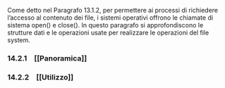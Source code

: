 Come detto nel Paragrafo 13.1.2, per permettere ai processi di richiedere l’accesso al contenuto dei file, i sistemi operativi offrono le chiamate di sistema open() e close(). In questo paragrafo si approfondiscono le strutture dati e le operazioni usate per realizzare le operazioni del file system.

### 14.2.1 [[Panoramica]]
### 14.2.2 [[Utilizzo]]
